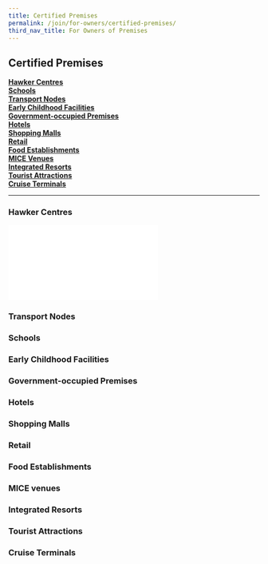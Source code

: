 ```yaml
---
title: Certified Premises
permalink: /join/for-owners/certified-premises/
third_nav_title: For Owners of Premises
---
```


## Certified Premises


**[Hawker Centres](#hawker) <br>
[Schools](#schools) <br>
[Transport Nodes](#transport) <br>
[Early Childhood Facilities](#early) <br>
[Government-occupied Premises](#government) <br>
[Hotels](#hotels) <br>
[Shopping Malls](#shopping) <br>
[Retail](#retail) <br>
[Food Establishments](#food) <br>
[MICE Venues](#mice) <br>
[Integrated Resorts](#integrated) <br>
[Tourist Attractions](#tourist) <br>
[Cruise Terminals](#cruise)**


---
<a name="hawker"></a>
### Hawker Centres
![List of Hawker Centres awarded SG Clean](/join/for-owners/list-hawker.pdf)

<a name="transport"></a>
### Transport Nodes

<a name="schools"></a>
### Schools

<a name="early"></a>
### Early Childhood Facilities

<a name="government"></a>
### Government-occupied Premises

<a name="hotels"></a>
### Hotels

<a name="shopping"></a>
### Shopping Malls

<a name="retail"></a>
### Retail

<a name="food"></a>
### Food Establishments

<a name="mice"></a>
### MICE venues

<a name="integrated"></a>
### Integrated Resorts

<a name="tourist"></a>
### Tourist Attractions

<a name="cruise"></a>
### Cruise Terminals
